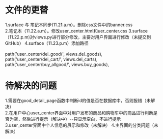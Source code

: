 # 文件的更替
1.surface 与 笔记本同步(11.21.a.m）。删除css文件中的banner.css <br>
2.笔记本（11.22.a.m）。修改user_center.html和uer_center.css
3.surface（11.22.p.m)对views.py进行部分修改，主要对用户界面进行修改（未提交到GitHub）
4.surface（11.23.p.m）添加路径<br>    
    path('user_center/del_good/', views.del_goods),<br>
    path('user_center/del_cart/', views.del_carts),<br>
    path('user_center/buy_allgood/', views.buy_goods),<br>
# 待解决的问题
1.需要在good_detail_page函数中判断id的值是否在数据库中，否则报错（未解决）<br>
2.在用户中心user_center界面中对用户发布的商品和购物车中的商品进行判断是否为空，然后进行提示（解决中）--只显示空白，不进行提示<br>
3.user_center界面中个人信息的展示和修改（未解决）
4.主界面的分类问题（未解决）
